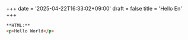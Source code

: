 +++
date = '2025-04-22T16:33:02+09:00'
draft = false
title = 'Hello En'
+++


```html
**HTML:**
<p>Hello World</p>
